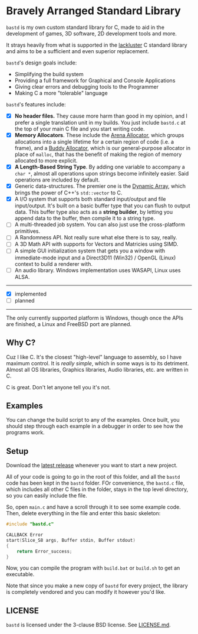 # Bravely Arranged Standard Library
`bastd` is my own custom standard library for C, made to aid in the development
of games, 3D software, 2D development tools and more.

It strays heavily from what is supported in the
[lackluster](https://nullprogram.com/blog/2023/02/11/) C standard library and
aims to be a sufficient and even superior replacement.

`bastd`'s design goals include:
- Simplifying the build system
- Providing a full framework for Graphical and Console Applications
- Giving clear errors and debugging tools to the Programmer
- Making C a more "tolerable" language

`bastd`'s features include:
- [x] **No header files.** They cause more harm than good in my opinion, and I
prefer a single translation unit in my builds. You just include `bastd.c` at
the top of your main C file and you start writing code.
- [x] **Memory Allocators**. These include the
[Arena Allocator](https://nullprogram.com/blog/2023/09/27/), which groups
allocations into a single lifetime for a certain region of code (i.e. a frame),
and a [Buddy Allocator](https://www.gingerbill.org/article/2021/12/02/memory-allocation-strategies-006/),
which is our general-purpose allocator in place of `malloc`, that has the benefit
of making the region of memory allocated to more explicit.
- [x] **A Length-Based String Type**. By adding one variable to accompany a
`char *`, almost all operations upon strings become infinitely easier. Said
operations are included by default.
- [x] Generic data-structures. The premier one is the
[Dynamic Array](https://dylanfalconer.com/articles/dynamic-arrays-in-c), which
brings the power of C++'s `std::vector` to C. 
- [x] A I/O system that supports both standard input/output and file
input/output. It's built on a basic buffer type that you can flush to output
data. This buffer type also acts as a **string builder**, by letting you append
data to the buffer, then compile it to a string type.
- [ ] A multi-threaded job system. You can also just use the cross-platform
primitives.
- [ ] A Randomness API. Not really sure what else there is to say, really.
- [ ] A 3D Math API with supports for Vectors and Matricies using SIMD.
- [ ] A simple GUI initialization system that gets you a window with immediate-mode
input and a Direct3D11 (Win32) / OpenGL (Linux) context to build a renderer with.
- [ ] An audio library. Windows implementation uses WASAPI, Linux uses ALSA.

---
- [x] implemented
- [ ] planned
---

The only currently supported platform is Windows, though once the APIs are
finished, a Linux and FreeBSD port are planned.

## Why C?
Cuz I like C. It's the closest "high-level" language to assembly, so I have
maximum control. It is *really simple*, which in some ways is to its detriment.
Almost all OS libraries, Graphics libraries, Audio libraries, etc. are written
in C.

C is great. Don't let anyone tell you it's not.

## Examples
You can change the build script to any of the examples. Once built, you should
step through each example in a debugger in order to see how the programs work.

## Setup
Download the [latest release](https://github.com/midnadimple/bastd/releases/latest)
whenever you want to start a new project.

All of your code is going to go in the root of this folder, and all the `bastd`
code has been kept in the `bastd` folder. FOr convenience, the `bastd.c` file,
which includes all other C files in the folder, stays in the top level
directory, so you can easily include the file.

So, open `main.c` and have a scroll through it to see some example code. Then,
delete everything in the file and enter this basic skeleton:
```c
#include "bastd.c"

CALLBACK Error
start(Slice_S8 args, Buffer stdin, Buffer stdout)
{
	return Error_success;
}
```

Now, you can compile the program with `build.bat` or `build.sh` to get an
executable.

Note that since you make a new copy of `bastd` for every project, the library
is completely vendored and you can modify it however you'd like.

## LICENSE
`bastd` is licensed under the 3-clause BSD license. See [LICENSE.md](LICENSE.md).